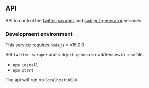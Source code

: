 ## API
API to control the [twitter-scraper](https://github.com/arammanukyanzeon/twitter-scraper) and [subject-generator](https://github.com/arammanukyanzeon/subject-generator) services.

### Development environment
This service requires `nodejs` > v15.0.0

Set `twitter-scraper` and `subject-generator`  addresses in `.env` file.

- `npm install`
- `npm start`

The api will run on `localhost:8080`
